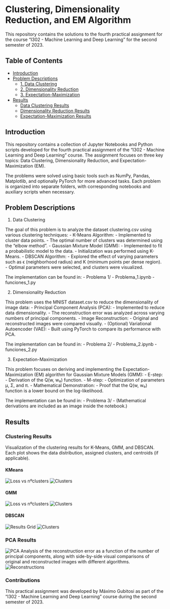 # Clustering, Dimensionality Reduction, and EM Algorithm

This repository contains the solutions to the fourth practical assignment for the course “I302 - Machine Learning and Deep Learning” for the second semester of 2023.

## Table of Contents
- [Introduction](#introduction)
- [Problem Descriptions](#problem-descriptions)
  - [1. Data Clustering](#1-data-clustering)
  - [2. Dimensionality Reduction](#2-dimensionality-reduction)
  - [3. Expectation-Maximization](#3-expectation-maximization)
- [Results](#results)
  - [Data Clustering Results](#data-clustering-results)
  - [Dimensionality Reduction Results](#dimensionality-reduction-results)
  - [Expectation-Maximization Results](#expectation-maximization-results)

## Introduction

This repository contains a collection of Jupyter Notebooks and Python scripts developed for the fourth practical assignment of the “I302 - Machine Learning and Deep Learning” course. The assignment focuses on three key topics: Data Clustering, Dimensionality Reduction, and Expectation-Maximization (EM).

The problems were solved using basic tools such as NumPy, Pandas, Matplotlib, and optionally PyTorch for more advanced tasks. Each problem is organized into separate folders, with corresponding notebooks and auxiliary scripts when necessary.

## Problem Descriptions

1. Data Clustering

The goal of this problem is to analyze the dataset clustering.csv using various clustering techniques:
	- K-Means Algorithm:
	- Implemented to cluster data points.
	- The optimal number of clusters was determined using the “elbow method”.
	- Gaussian Mixture Model (GMM):
	- Implemented to fit a probabilistic model to the data.
	- Initialization was performed using K-Means.
	- DBSCAN Algorithm:
	- Explored the effect of varying parameters such as ϵ (neighborhood radius) and K (minimum points per dense region).
	- Optimal parameters were selected, and clusters were visualized.

The implementation can be found in:
	- Problema 1/
	- Problema_1.ipynb
	- funciones_1.py

2. Dimensionality Reduction

This problem uses the MNIST dataset.csv to reduce the dimensionality of image data:
	- Principal Component Analysis (PCA):
	- Implemented to reduce data dimensionality.
	- The reconstruction error was analyzed across varying numbers of principal components.
	- Image Reconstruction:
	- Original and reconstructed images were compared visually.
	- (Optional) Variational Autoencoder (VAE):
	- Built using PyTorch to compare its performance with PCA.

The implementation can be found in:
	- Problema 2/
	- Problema_2.ipynb
	- funciones_2.py

3. Expectation-Maximization

This problem focuses on deriving and implementing the Expectation-Maximization (EM) algorithm for Gaussian Mixture Models (GMM):
	- E-step:
	- Derivation of the Q(w, w₀) function.
	- M-step:
	- Optimization of parameters µ, Σ, and π.
	- Mathematical Demonstration:
	- Proof that the Q(w, w₀) function is a lower bound on the log-likelihood.

The implementation can be found in:
	- Problema 3/
	- (Mathematical derivations are included as an image inside the notebook.)

## Results

### Clustering Results

Visualization of the clustering results for K-Means, GMM, and DBSCAN. Each plot shows the data distribution, assigned clusters, and centroids (if applicable).
#### KMeans
![Loss vs nºclusters](results/k_means_elbow.png)
![Clusters](results/k_means.png)
#### GMM
![Loss vs nºclusters](results/gmm_elbow.png)
![Clusters](results/gmm.png)
#### DBSCAN
![Results Grid](results/dbscan_grid.png)
![Clusters](results/dbscan.png)

### PCA Results

![PCA](results/pca.png)
Analysis of the reconstruction error as a function of the number of principal components, along with side-by-side visual comparisons of original and reconstructed images with different algorithms.
![Reconstructions](results/reconstructions.png)



### Contributions

This practical assignment was developed by Máximo Gubitosi as part of the “I302 - Machine Learning and Deep Learning” course during the second semester of 2023.
